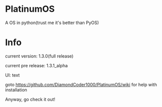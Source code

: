 # PlatinumOS
A OS in python(trust me it's better than PyOS)
# Info
current version: 1.3.0(full release)

current pre release: 1.3.1_alpha

UI: text

goto https://github.com/DiamondCoder1000/PlatinumOS/wiki for help with installation

Anyway, go check it out!
                                                                                                                                                                                                                                                                                                                                                                                                 
